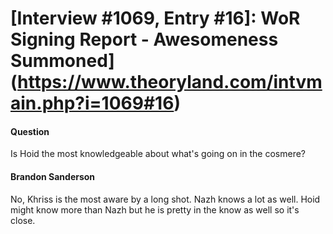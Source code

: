 # [Interview #1069, Entry #16]: WoR Signing Report - Awesomeness Summoned](https://www.theoryland.com/intvmain.php?i=1069#16)

#### Question

Is Hoid the most knowledgeable about what's going on in the cosmere?

#### Brandon Sanderson

No, Khriss is the most aware by a long shot. Nazh knows a lot as well. Hoid might know more than Nazh but he is pretty in the know as well so it's close.

